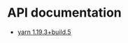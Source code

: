 # API documentation
* [yarn 1.19.3+build.5](https://maven.fabricmc.net/docs/yarn-1.19.3+build.5/index.html)
